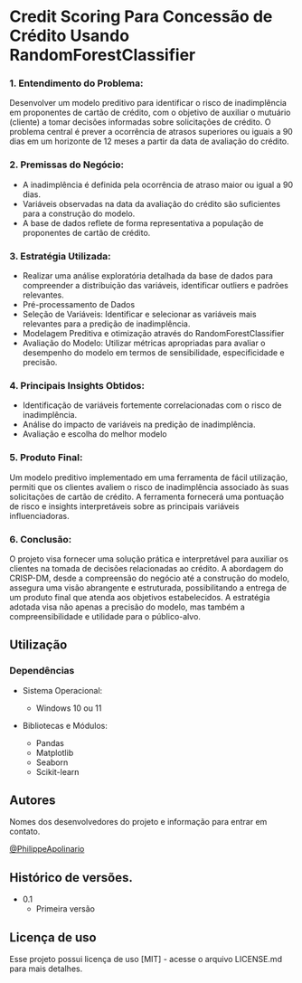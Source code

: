 # Credit Scoring Para Concessão de Crédito Usando RandomForestClassifier

### 1. Entendimento do Problema:
Desenvolver um modelo preditivo para identificar o risco de inadimplência em proponentes de cartão de crédito, com o objetivo de auxiliar o mutuário (cliente) a tomar decisões informadas sobre solicitações de crédito. O problema central é prever a ocorrência de atrasos superiores ou iguais a 90 dias em um horizonte de 12 meses a partir da data de avaliação do crédito.

### 2. Premissas do Negócio:

* A inadimplência é definida pela ocorrência de atraso maior ou igual a 90 dias.
* Variáveis observadas na data da avaliação do crédito são suficientes para a construção do modelo.
* A base de dados reflete de forma representativa a população de proponentes de cartão de crédito.

### 3. Estratégia Utilizada:

* Realizar uma análise exploratória detalhada da base de dados para compreender a distribuição das variáveis, identificar outliers e padrões relevantes.
* Pré-processamento de Dados
* Seleção de Variáveis: Identificar e selecionar as variáveis mais relevantes para a predição de inadimplência.
* Modelagem Preditiva e otimização através do RandomForestClassifier 
* Avaliação do Modelo: Utilizar métricas apropriadas para avaliar o desempenho do modelo em termos de sensibilidade, especificidade e precisão.

### 4. Principais Insights Obtidos:

* Identificação de variáveis fortemente correlacionadas com o risco de inadimplência.
* Análise do impacto de variáveis na predição de inadimplência.
* Avaliação e escolha do melhor modelo

### 5. Produto Final:
Um modelo preditivo implementado em uma ferramenta de fácil utilização, permiti que os clientes avaliem o risco de inadimplência associado às suas solicitações de cartão de crédito. A ferramenta fornecerá uma pontuação de risco e insights interpretáveis sobre as principais variáveis influenciadoras.

### 6. Conclusão:
O projeto visa fornecer uma solução prática e interpretável para auxiliar os clientes na tomada de decisões relacionadas ao crédito. A abordagem do CRISP-DM, desde a compreensão do negócio até a construção do modelo, assegura uma visão abrangente e estruturada, possibilitando a entrega de um produto final que atenda aos objetivos estabelecidos. A estratégia adotada visa não apenas a precisão do modelo, mas também a compreensibilidade e utilidade para o público-alvo.


## Utilização

### Dependências
* Sistema Operacional:
    * Windows 10 ou 11

* Bibliotecas e Módulos:
    * Pandas
    * Matplotlib
    * Seaborn
    * Scikit-learn
    
## Autores
Nomes dos desenvolvedores do projeto e informação para entrar em contato.

[@PhilippeApolinario](https://www.linkedin.com/in/philipperapolinario/)

## Histórico de versões.

* 0.1
    * Primeira versão
    
## Licença de uso
Esse projeto possui licença de uso [MIT] - acesse o arquivo LICENSE.md para mais detalhes.
